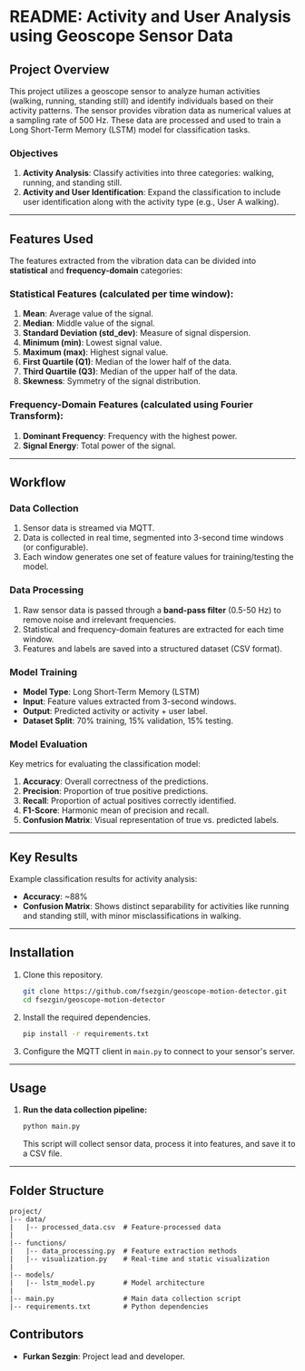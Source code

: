 # README: Activity and User Analysis using Geoscope Sensor Data

## Project Overview
This project utilizes a geoscope sensor to analyze human activities (walking, running, standing still) and identify individuals based on their activity patterns. The sensor provides vibration data as numerical values at a sampling rate of 500 Hz. These data are processed and used to train a Long Short-Term Memory (LSTM) model for classification tasks.

### Objectives
1. **Activity Analysis**: Classify activities into three categories: walking, running, and standing still.
2. **Activity and User Identification**: Expand the classification to include user identification along with the activity type (e.g., User A walking).

---

## Features Used
The features extracted from the vibration data can be divided into **statistical** and **frequency-domain** categories:

### Statistical Features (calculated per time window):
1. **Mean**: Average value of the signal.
2. **Median**: Middle value of the signal.
3. **Standard Deviation (std_dev)**: Measure of signal dispersion.
4. **Minimum (min)**: Lowest signal value.
5. **Maximum (max)**: Highest signal value.
6. **First Quartile (Q1)**: Median of the lower half of the data.
7. **Third Quartile (Q3)**: Median of the upper half of the data.
8. **Skewness**: Symmetry of the signal distribution.

### Frequency-Domain Features (calculated using Fourier Transform):
1. **Dominant Frequency**: Frequency with the highest power.
2. **Signal Energy**: Total power of the signal.
---

## Workflow
### Data Collection
1. Sensor data is streamed via MQTT.
2. Data is collected in real time, segmented into 3-second time windows (or configurable).
3. Each window generates one set of feature values for training/testing the model.

### Data Processing
1. Raw sensor data is passed through a **band-pass filter** (0.5-50 Hz) to remove noise and irrelevant frequencies.
2. Statistical and frequency-domain features are extracted for each time window.
3. Features and labels are saved into a structured dataset (CSV format).

### Model Training
- **Model Type**: Long Short-Term Memory (LSTM)
- **Input**: Feature values extracted from 3-second windows.
- **Output**: Predicted activity or activity + user label.
- **Dataset Split**: 70% training, 15% validation, 15% testing.

### Model Evaluation
Key metrics for evaluating the classification model:
1. **Accuracy**: Overall correctness of the predictions.
2. **Precision**: Proportion of true positive predictions.
3. **Recall**: Proportion of actual positives correctly identified.
4. **F1-Score**: Harmonic mean of precision and recall.
5. **Confusion Matrix**: Visual representation of true vs. predicted labels.

---

## Key Results
Example classification results for activity analysis:
- **Accuracy**: ~88%
- **Confusion Matrix**: Shows distinct separability for activities like running and standing still, with minor misclassifications in walking.

---

## Installation
1. Clone this repository.
   ```bash
   git clone https://github.com/fsezgin/geoscope-motion-detector.git
   cd fsezgin/geoscope-motion-detector
   ```
2. Install the required dependencies.
   ```bash
   pip install -r requirements.txt
   ```
3. Configure the MQTT client in `main.py` to connect to your sensor's server.

---

## Usage
1. **Run the data collection pipeline:**
   ```bash
   python main.py
   ```
   This script will collect sensor data, process it into features, and save it to a CSV file.
---

## Folder Structure
```
project/
|-- data/
|   |-- processed_data.csv  # Feature-processed data
|
|-- functions/
|   |-- data_processing.py  # Feature extraction methods
|   |-- visualization.py    # Real-time and static visualization
|
|-- models/
|   |-- lstm_model.py       # Model architecture
|
|-- main.py                 # Main data collection script
|-- requirements.txt        # Python dependencies
```

## Contributors
- **Furkan Sezgin**: Project lead and developer.
